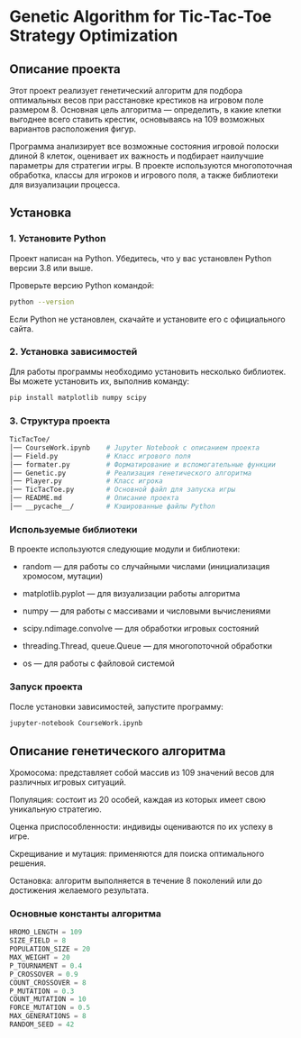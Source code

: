 # Genetic Algorithm for Tic-Tac-Toe Strategy Optimization

## Описание проекта
Этот проект реализует генетический алгоритм для подбора оптимальных весов при расстановке крестиков на игровом поле размером 8. Основная цель алгоритма — определить, в какие клетки выгоднее всего ставить крестик, основываясь на 109 возможных вариантов расположения фигур.

Программа анализирует все возможные состояния игровой полоски длиной 8 клеток, оценивает их важность и подбирает наилучшие параметры для стратегии игры. В проекте используются многопоточная обработка, классы для игроков и игрового поля, а также библиотеки для визуализации процесса.

## Установка

### 1. Установите Python

Проект написан на Python. Убедитесь, что у вас установлен Python версии 3.8 или выше.

Проверьте версию Python командой:
```bash
python --version
```
Если Python не установлен, скачайте и установите его с официального сайта.

### 2. Установка зависимостей

Для работы программы необходимо установить несколько библиотек. Вы можете установить их, выполнив команду:
```bash
pip install matplotlib numpy scipy
```
### 3. Структура проекта
```bash
TicTacToe/
│── CourseWork.ipynb    # Jupyter Notebook с описанием проекта
│── Field.py            # Класс игрового поля
│── formater.py         # Форматирование и вспомогательные функции
│── Genetic.py          # Реализация генетического алгоритма
│── Player.py           # Класс игрока
│── TicTacToe.py        # Основной файл для запуска игры
│── README.md           # Описание проекта
│── __pycache__/        # Кэшированные файлы Python
```
### Используемые библиотеки

В проекте используются следующие модули и библиотеки:

- random — для работы со случайными числами (инициализация хромосом, мутации)

- matplotlib.pyplot — для визуализации работы алгоритма

- numpy — для работы с массивами и числовыми вычислениями

- scipy.ndimage.convolve — для обработки игровых состояний

- threading.Thread, queue.Queue — для многопоточной обработки

- os — для работы с файловой системой

### Запуск проекта

После установки зависимостей, запустите программу:
```bash
jupyter-notebook CourseWork.ipynb
```
## Описание генетического алгоритма

Хромосома: представляет собой массив из 109 значений весов для различных игровых ситуаций.

Популяция: состоит из 20 особей, каждая из которых имеет свою уникальную стратегию.

Оценка приспособленности: индивиды оцениваются по их успеху в игре.

Скрещивание и мутация: применяются для поиска оптимального решения.

Остановка: алгоритм выполняется в течение 8 поколений или до достижения желаемого результата.

### Основные константы алгоритма
```python
HROMO_LENGTH = 109
SIZE_FIELD = 8
POPULATION_SIZE = 20
MAX_WEIGHT = 20
P_TOURNAMENT = 0.4
P_CROSSOVER = 0.9
COUNT_CROSSOVER = 8
P_MUTATION = 0.3
COUNT_MUTATION = 10
FORCE_MUTATION = 0.5
MAX_GENERATIONS = 8
RANDOM_SEED = 42
```
